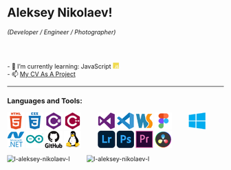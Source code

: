 <body>
    <h1 align="left">Aleksey Nikolaev!</h1>
    <h6>(Developer / Engineer / Photographer)</h6>
    <br>
    <p>
        - 🌱 I’m currently learning: JavaScript
        <img src="ICONS/JS.svg" alt="JavaScript" height="14" width="14"/>
        <br>
        - 📫 <a href="https://l-aleksey-nikolaev-l.github.io/CV">My CV As A Project</a>
    </p>
    <hr align="left">
    <h3>Languages and Tools:</h3>
    <p>
        <img src="/ICONS/HTML5.svg" alt="html5" width="40" height="40"/>
        <img src="/ICONS/CSS3.svg" alt="css3" width="40" height="40"/>
        <img src="/ICONS/CCharp.svg" alt="csharp" width="40" height="40"/>
        <img src="/ICONS/CPP.svg" alt="cplusplus" width="40" height="40"/>
        &#160;&#160;&#160;&#160;&#160;&#160;&#160;&#160;
        <img src="/ICONS/VS.svg" alt="c" width="40" height="40"/>
        <img src="/ICONS/VSCode.svg" alt="c" width="40" height="40"/>
        <img src="/ICONS/WebStorm.svg" alt="c" width="40" height="40"/>
        <img src="/ICONS/Figma.svg" alt="c" width="40" height="40"/>
        &#160;&#160;&#160;&#160;&#160;&#160;&#160;&#160;
        <img src="/ICONS/Windows.svg" alt="Windows" width="40" height="40" />
        <img src="/ICONS/DotNet.svg" alt="dotnet" width="40" height="40" />
        <img src="/ICONS/Arduino.svg" alt="arduino" width="40" height="40" />
        <img src="/ICONS/GitHub.svg" alt="git" width="40" height="40" />
        <img src="/ICONS/Linux.svg" alt="linux" width="40" height="40" />
        &#160;&#160;&#160;&#160;&#160;&#160;&#160;&#160;
        <img src="/ICONS/LR.svg" alt="LightRoom" width="40" height="40" />
        <img src="/ICONS/PS.svg" alt="photoshop" width="40" height="40" />
        <img src="/ICONS/PR.svg" alt="Premiere Pro" width="40" height="40" />
        <img src="/ICONS/DaVinci.svg" alt="DaVinci Resolve" width="40" height="40" />
    </p>
    <p align="left">
        <img height="185" src="https://github-readme-stats.vercel.app/api/top-langs?username=l-aleksey-nikolaev-l&show_icons=true&locale=en&layout=compact" alt="l-aleksey-nikolaev-l"/>
        &#160;&#160;&#160;&#160;&#160;&#160;&#160;&#160;
        <img height="185" src="https://github-readme-streak-stats.herokuapp.com/?user=l-aleksey-nikolaev-l&" alt="l-aleksey-nikolaev-l"/>
    </p>
</body>





